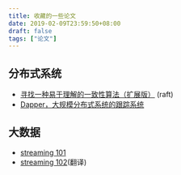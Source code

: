 ```yaml
---
title: 收藏的一些论文
date: 2019-02-09T23:59:50+08:00
draft: false
tags: ["论文"]
---
```


## 分布式系统

- [寻找一种易于理解的一致性算法（扩展版）](https://github.com/maemual/raft-zh_cn/blob/master/raft-zh_cn.md) (raft)
- [Dapper，大规模分布式系统的跟踪系统](http://bigbully.github.io/Dapper-translation)

## 大数据

- [streaming 101](https://www.oreilly.com/radar/the-world-beyond-batch-streaming-101/)
- [streaming 102](http://limuzhi.com/2017/04/09/%E6%B5%81%E5%BC%8F%E8%B6%85%E8%B6%8A%E6%89%B9%E9%87%8F-Streaming%20102%E7%BF%BB%E8%AF%91/)(翻译)
